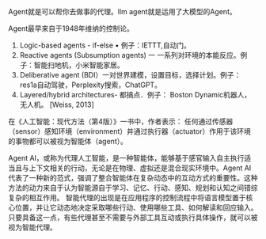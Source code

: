 Agent就是可以帮你去做事的代理。llm agent就是运用了大模型的Agent。

Agent最早来自于1948年维纳的控制论。
1. Logic-based agents - if-else • 例子：IETTT,自动门。
2. Reactive agents (Subsumption agents) 一 一系列对环境的本能反应。例子：智能扫地机，小米智能家居。
3. Deliberative agent (BDI）一对世界建模，设置目标，选择计划。例子：res1a自动驾驶，Perplexity搜索，ChatGPT。
4. Layered/hybrid architectures- 都搞点．例子：
Boston Dynamic机器人，无人机。
[Weiss, 2013]

在《人工智能：现代方法（第4版）》一书中，作者表示：
任何通过传感器（sensor）感知环境（environment）并通过执行器（actuator）作用于该环境的事物都可以被视为智能体（agent）。


Agent AI，或称为代理人工智能，是一种智能体，能够基于感官输入自主执行适当且与上下文相关的行动，无论是在物理、虚拟还是混合现实环境中。Agent AI代表了一种新的范式，强调了整合智能体在复杂动态中的互动方式的重要性。这种方法的动力来自于认为智能源自于学习、记忆、行动、感知、规划和认知之间错综复杂的相互作用。
智能代理的出现是在应用程序的控制流程中将语言模型置于核心位置，并让它动态地决定采取哪些行动、使用哪些工具、如何解读和回应输入。只要具备这一点，有些代理甚至不需要与外部工具互动或执行具体操作，就可以被视为智能代理。
